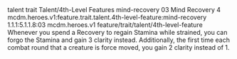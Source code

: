 <ability>
  <metadata>
    <class>talent</class>
    <feature_type>trait</feature_type>
    <file_dpath>Talent/4th-Level Features</file_dpath>
    <item_id>mind-recovery</item_id>
    <item_index>03</item_index>
    <item_name>Mind Recovery</item_name>
    <level>4</level>
    <scc>mcdm.heroes.v1:feature.trait.talent.4th-level-feature:mind-recovery</scc>
    <scdc>1.1.1:5.1.1.8:03</scdc>
    <source>mcdm.heroes.v1</source>
    <type>feature/trait/talent/4th-level-feature</type>
  </metadata>
  <effects>
    <effect type="mundane">Whenever you spend a Recovery to regain Stamina while strained, you can forgo the Stamina and gain 3 clarity instead.
Additionally, the first time each combat round that a creature is force moved, you gain 2 clarity instead of 1.</effect>
  </effects>
</ability>
